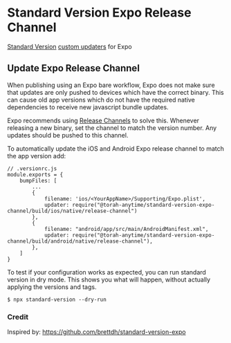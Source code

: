 # Standard Version Expo Release Channel

[Standard Version](https://github.com/conventional-changelog/standard-version#standard-version) [custom updaters](https://github.com/conventional-changelog/standard-version#custom-updaters) for Expo

## Update Expo Release Channel

When publishing using an Expo bare workflow, Expo does not make sure that updates are only pushed to devices which have the correct binary. This can cause old app versions which do not have the required native dependencies to receive new javascript bundle updates.

Expo recommends using [Release Channels](https://docs.expo.dev/bare/updating-your-app/#release-channels) to solve this. Whenever releasing a new binary, set the channel to match the version number. Any updates should be pushed to this channel.

To automatically update the iOS and Android Expo release channel to match the app version add:

```
// .versionrc.js
module.exports = {
    bumpFiles: [
        ...
        {
            filename: 'ios/<YourAppName>/Supporting/Expo.plist',
            updater: require("@torah-anytime/standard-version-expo-channel/build/ios/native/release-channel")
        },
        {
            filename: "android/app/src/main/AndroidManifest.xml",
            updater: require("@torah-anytime/standard-version-expo-channel/build/android/native/release-channel"),
        },
    ]
}
```

To test if your configuration works as expected, you can run standard version in dry mode. This shows you what will happen, without actually applying the versions and tags.

```
$ npx standard-version --dry-run
```

### Credit

Inspired by: https://github.com/brettdh/standard-version-expo
